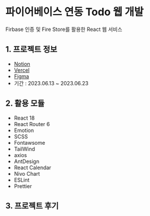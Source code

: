# 파이어베이스 연동 Todo 웹 개발

Firbase 인증 및 Fire Store를 활용한 React 웹 서비스

## 1. 프로젝트 정보

- [Notion](https://)
- [Vercel](https://)
- [Figma](https://)
- 기간 : 2023.06.13 ~ 2023.06.23

## 2. 활용 모듈

- React 18
- React Router 6
- Emotion
- SCSS
- Fontawsome
- TailWind
- axios
- AntDesign
- React Calendar
- Nivo Chart
- ESLint
- Prettier

## 3. 프로젝트 후기
